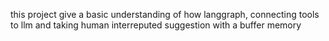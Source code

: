 this project give a basic understanding of how langgraph, connecting tools to llm and taking human interreputed suggestion with a buffer memory 

